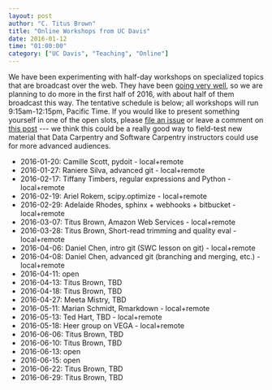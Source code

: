 ```yaml
---
layout: post
author: "C. Titus Brown"
title: "Online Workshops from UC Davis"
date: 2016-01-12
time: "01:00:00"
category: ["UC Davis", "Teaching", "Online"]
---
```

We have been experimenting with half-day workshops on specialized topics
that are broadcast over the web.
They have been [going very well](http://ivory.idyll.org/blog/2015-d3.js-annoc.html),
so we are planning to do more in the first half of 2016,
with about half of them broadcast this way.
The tentative schedule is below;
all workshops will run 9:15am-12:15pm, Pacific Time.
If you would like to present something yourself in one of the open slots,
please [file an issue](https://github.com/dib-lab/dib-training/issues)
or leave a comment on [this post](http://ivory.idyll.org/blog/2015-training-for-q12-2016.html) ---
we think this could be a really good way to field-test new material
that Data Carpentry and Software Carpentry instructors could use for more advanced audiences.

*   2016-01-20: Camille Scott, pydoit - local+remote
*   2016-01-27: Raniere Silva, advanced git - local+remote
*   2016-02-17: Tiffany Timbers, regular expressions and Python - local+remote
*   2016-02-19: Ariel Rokem, scipy.optimize - local+remote
*   2016-02-29: Adelaide Rhodes, sphinx + webhooks + bitbucket - local+remote
*   2016-03-07: Titus Brown, Amazon Web Services - local+remote
*   2016-03-28: Titus Brown, Short-read trimming and quality eval - local+remote
*   2016-04-06: Daniel Chen, intro git (SWC lesson on git) - local+remote
*   2016-04-08: Daniel Chen, advanced git (branching and merging, etc.) - local+remote
*   2016-04-11: open
*   2016-04-13: Titus Brown, TBD
*   2016-04-18: Titus Brown, TBD
*   2016-04-27: Meeta Mistry, TBD
*   2016-05-11: Marian Schmidt, Rmarkdown - local+remote
*   2016-05-13: Ted Hart, TBD - local+remote
*   2016-05-18: Heer group on VEGA - local+remote
*   2016-06-06: Titus Brown, TBD
*   2016-06-10: Titus Brown, TBD
*   2016-06-13: open
*   2016-06-15: open
*   2016-06-22: Titus Brown, TBD
*   2016-06-29: Titus Brown, TBD

